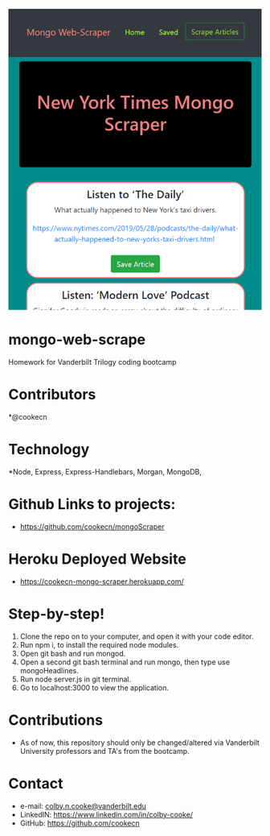 ![Mongo Scraper](/public/images/mongoScraper.gif)

# mongo-web-scrape
Homework for Vanderbilt Trilogy coding bootcamp

# Contributors
*@cookecn

# Technology
*Node, Express, Express-Handlebars, Morgan, MongoDB, 

# Github Links to projects:
* https://github.com/cookecn/mongoScraper
# Heroku Deployed Website
* https://cookecn-mongo-scraper.herokuapp.com/

# Step-by-step!
1. Clone the repo on to your computer, and open it with your code editor.
2. Run npm i, to install the required node modules.
3. Open git bash and run mongod.
4. Open a second git bash terminal and run mongo, then type use mongoHeadlines.
5. Run node server.js in git terminal. 
6. Go to localhost:3000 to view the application. 

# Contributions
* As of now, this repository should only be changed/altered via Vanderbilt University professors and TA's from the bootcamp.

# Contact
* e-mail: colby.n.cooke@vanderbilt.edu
* LinkedIN: https://www.linkedin.com/in/colby-cooke/
* GitHub: https://github.com/cookecn
